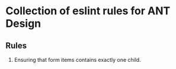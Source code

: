 Collection of eslint rules for ANT Design
=========================================

Rules
-----

1. Ensuring that form items contains exactly one child.
